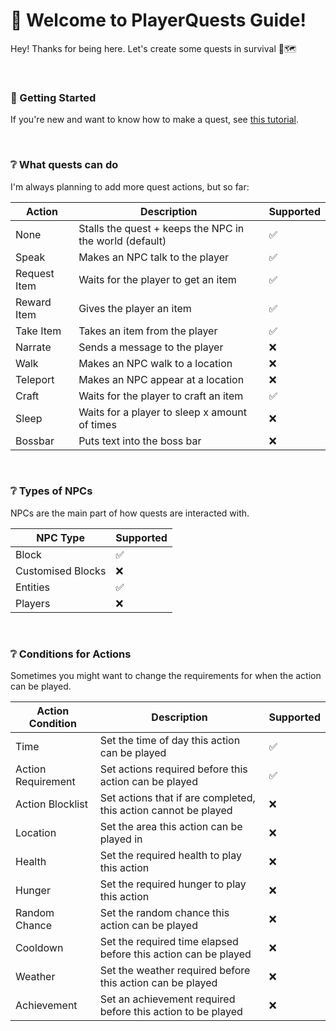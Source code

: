 # 📖 Welcome to PlayerQuests Guide!
Hey! Thanks for being here. Let's create some quests in survival 💖🗺️

<br>

### 📍 Getting Started
If you're new and want to know how to make a quest, see [this tutorial](tutorial/README.md).

<br>

### ❔ What quests can do
I'm always planning to add more quest actions, but so far:

| Action                                  | Description                                             | Supported |
| --------------------------------------- | ------------------------------------------------------- | --------- |
| None                                    | Stalls the quest + keeps the NPC in the world (default) | ✅        |
| Speak                                   | Makes an NPC talk to the player                         | ✅        |
| Request Item                            | Waits for the player to get an item                     | ✅        |
| Reward Item                             | Gives the player an item                                | ✅        |
| Take Item                               | Takes an item from the player                           | ✅        |
| Narrate                                 | Sends a message to the player                           | ❌         |
| Walk                                    | Makes an NPC walk to a location                         | ❌         |
| Teleport                                | Makes an NPC appear at a location                       | ❌         |
| Craft                                   | Waits for the player to craft an item                   | ✅        |
| Sleep                                   | Waits for a player to sleep x amount of times           | ❌         |
| Bossbar                                 | Puts text into the boss bar                             | ❌         |

<br>

### ❔ Types of NPCs
NPCs are the main part of how quests are interacted with.

| NPC Type                                              | Supported |
| ----------------------------------------------------- | --------- |
| Block                                                 | ✅        |
| Customised Blocks                                     | ❌         |
| Entities                                              | ✅        |
| Players                                               | ❌         |

<br>

### ❔ Conditions for Actions
Sometimes you might want to change the requirements for when the action can be played.

| Action Condition                        | Description                                                     | Supported  |
| --------------------------------------- | --------------------------------------------------------------- | ---------- |
| Time                                    | Set the time of day this action can be played                   | ✅         |
| Action Requirement                      | Set actions required before this action can be played           | ✅         |
| Action Blocklist                        | Set actions that if are completed, this action cannot be played | ❌          |
| Location                                | Set the area this action can be played in                       | ❌          |
| Health                                  | Set the required health to play this action                     | ❌          |
| Hunger                                  | Set the required hunger to play this action                     | ❌          |
| Random Chance                           | Set the random chance this action can be played                 | ❌          |
| Cooldown                                | Set the required time elapsed before this action can be played  | ❌          |
| Weather                                 | Set the weather required before this action can be played       | ❌          |
| Achievement                             | Set an achievement required before this action to be played     | ❌          |
